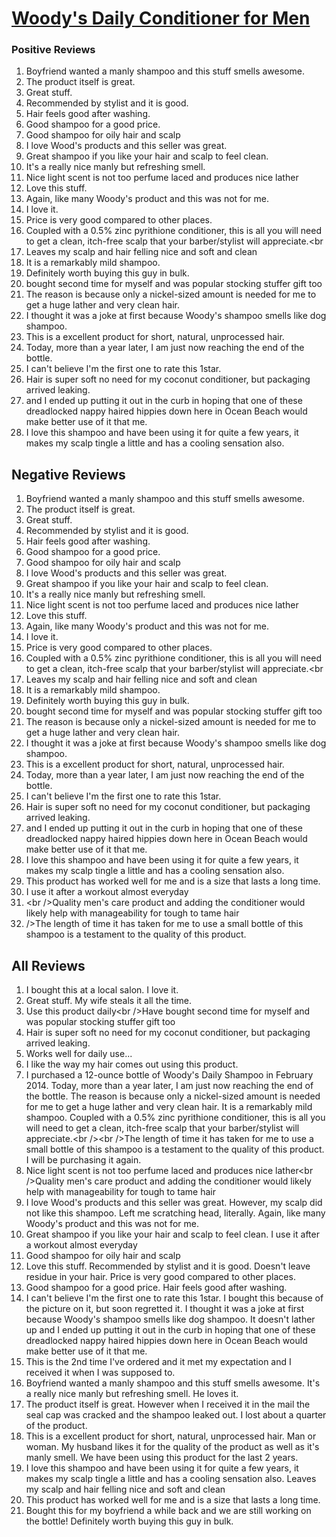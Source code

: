 # [Woody&#x27;s Daily Conditioner for Men](https://products.checkmycream.com/products/Woody&#x27;s-Daily-Conditioner-for-Men.html)

### Positive Reviews

<ol>
      <li>Boyfriend wanted a manly shampoo and this stuff smells awesome.</li>
      <li>The product itself is great.</li>
      <li>Great stuff.</li>
      <li>Recommended by stylist and it is good.</li>
      <li>Hair feels good after washing.</li>
      <li>Good shampoo for a good price.</li>
      <li>Good shampoo for oily hair and scalp</li>
      <li>I love Wood&#x27;s products and this seller was great.  </li>
      <li>Great shampoo if you like your hair and scalp to feel clean.</li>
      <li>It&#x27;s a really nice manly but refreshing smell.</li>
      <li>Nice light scent is not too perfume laced and produces nice lather</li>
      <li>Love this stuff.</li>
      <li>Again, like many Woody&#x27;s product and this was not for me.</li>
      <li>I love it.</li>
      <li>Price is very good compared to other places.</li>
      <li>Coupled with a 0.5% zinc pyrithione conditioner, this is all you will need to get a clean, itch-free scalp that your barber/stylist will appreciate.&lt;br</li>
      <li>Leaves my scalp and hair felling nice and soft and clean</li>
      <li>It is a remarkably mild shampoo.</li>
      <li>Definitely worth buying this guy in bulk.</li>
      <li>bought second time for myself and was popular stocking stuffer gift too</li>
      <li>The reason is because only a nickel-sized amount is needed for me to get a huge lather and very clean hair.</li>
      <li>I thought it was a joke at first because Woody&#x27;s shampoo smells like dog shampoo.</li>
      <li>This is a excellent product for short, natural, unprocessed hair.</li>
      <li>Today, more than a year later, I am just now reaching the end of the bottle.</li>
      <li>I can&#x27;t believe I&#x27;m the first one to rate this 1star.</li>
      <li>Hair is super soft no need for my coconut conditioner, but packaging arrived leaking.</li>
      <li>and I ended up putting it out in the curb in hoping that one of these dreadlocked nappy haired hippies down here in Ocean Beach would make better use of it that me.</li>
      <li>I love this shampoo and have been using it for quite a few years, it makes my scalp tingle a little and has a cooling sensation also.  </li>
</ol>


<h2>Negative Reviews</h2>
<ol>
<li> Boyfriend wanted a manly shampoo and this stuff smells awesome.</li>
<li> The product itself is great.</li>
<li> Great stuff.</li>
<li> Recommended by stylist and it is good.</li>
<li> Hair feels good after washing.</li>
<li> Good shampoo for a good price.</li>
<li> Good shampoo for oily hair and scalp</li>
<li> I love Wood&#x27;s products and this seller was great.  </li>
<li> Great shampoo if you like your hair and scalp to feel clean.</li>
<li> It&#x27;s a really nice manly but refreshing smell.</li>
<li> Nice light scent is not too perfume laced and produces nice lather</li>
<li> Love this stuff.</li>
<li> Again, like many Woody&#x27;s product and this was not for me.</li>
<li> I love it.</li>
<li> Price is very good compared to other places.</li>
<li> Coupled with a 0.5% zinc pyrithione conditioner, this is all you will need to get a clean, itch-free scalp that your barber/stylist will appreciate.&lt;br</li>
<li> Leaves my scalp and hair felling nice and soft and clean</li>
<li> It is a remarkably mild shampoo.</li>
<li> Definitely worth buying this guy in bulk.</li>
<li> bought second time for myself and was popular stocking stuffer gift too</li>
<li> The reason is because only a nickel-sized amount is needed for me to get a huge lather and very clean hair.</li>
<li> I thought it was a joke at first because Woody&#x27;s shampoo smells like dog shampoo.</li>
<li> This is a excellent product for short, natural, unprocessed hair.</li>
<li> Today, more than a year later, I am just now reaching the end of the bottle.</li>
<li> I can&#x27;t believe I&#x27;m the first one to rate this 1star.</li>
<li> Hair is super soft no need for my coconut conditioner, but packaging arrived leaking.</li>
<li> and I ended up putting it out in the curb in hoping that one of these dreadlocked nappy haired hippies down here in Ocean Beach would make better use of it that me.</li>
<li> I love this shampoo and have been using it for quite a few years, it makes my scalp tingle a little and has a cooling sensation also.  </li>
<li> This product has worked well for me and is a size that lasts a long time.</li>
<li> I use it after a workout almost everyday</li>
<li> &lt;br /&gt;Quality men&#x27;s care product and adding the conditioner would likely help with manageability for tough to tame hair</li>
<li> /&gt;The length of time it has taken for me to use a small bottle of this shampoo is a testament to the quality of this product.</li>
</ol>

<h2>All Reviews</h2>

<ol>
    <li> I bought this at a local salon. I love it.</li>
    <li> Great stuff. My wife steals it all the time.</li>
    <li> Use this product daily&lt;br /&gt;Have bought second time for myself and was popular stocking stuffer gift too</li>
    <li> Hair is super soft no need for my coconut conditioner, but packaging arrived leaking.</li>
    <li> Works well for daily use...</li>
    <li> I like the way my hair comes out using this product.</li>
    <li> I purchased a 12-ounce bottle of Woody&#x27;s Daily Shampoo in February 2014. Today, more than a year later, I am just now reaching the end of the bottle. The reason is because only a nickel-sized amount is needed for me to get a huge lather and very clean hair. It is a remarkably mild shampoo. Coupled with a 0.5% zinc pyrithione conditioner, this is all you will need to get a clean, itch-free scalp that your barber/stylist will appreciate.&lt;br /&gt;&lt;br /&gt;The length of time it has taken for me to use a small bottle of this shampoo is a testament to the quality of this product. I will be purchasing it again.</li>
    <li> Nice light scent is not too perfume laced and produces nice lather&lt;br /&gt;Quality men&#x27;s care product and adding the conditioner would likely help with manageability for tough to tame hair</li>
    <li> I love Wood&#x27;s products and this seller was great.  However, my scalp did not like this shampoo.  Left me scratching head, literally.  Again, like many Woody&#x27;s product and this was not for me.</li>
    <li> Great shampoo if you like your hair and scalp to feel clean. I use it after a workout almost everyday</li>
    <li> Good shampoo for oily hair and scalp</li>
    <li> Love this stuff. Recommended by stylist and it is good. Doesn&#x27;t leave residue in your hair. Price is very good compared to other places.</li>
    <li> Good shampoo for a good price. Hair feels good after washing.</li>
    <li> I can&#x27;t believe I&#x27;m the first one to rate this 1star. I bought this because of the picture on it, but soon regretted it. I thought it was a joke at first because Woody&#x27;s shampoo smells like dog shampoo. It doesn&#x27;t lather up and I ended up putting it out in the curb in hoping that one of these dreadlocked nappy haired hippies down here in Ocean Beach would make better use of it that me.</li>
    <li> This is the 2nd time I&#x27;ve ordered and it met my expectation and I received it when I was supposed to.</li>
    <li> Boyfriend wanted a manly shampoo and this stuff smells awesome. It&#x27;s a really nice manly but refreshing smell. He loves it.</li>
    <li> The product itself is great. However when I received it in the mail the seal cap was cracked and the shampoo leaked out. I lost about a quarter of the product.</li>
    <li> This is a excellent product for short, natural, unprocessed hair. Man or woman. My husband likes it for the quality of the product as well as it&#x27;s manly smell. We have been using this product for the last 2 years.</li>
    <li> I love this shampoo and have been using it for quite a few years, it makes my scalp tingle a little and has a cooling sensation also.  Leaves my scalp and hair felling nice and soft and clean</li>
    <li> This product has worked well for me and is a size that lasts a long time.</li>
    <li> Bought this for my boyfriend a while back and we are still working on the bottle! Definitely worth buying this guy in bulk.</li>
</ol>




